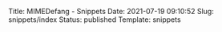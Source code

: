 Title: MIMEDefang - Snippets
Date: 2021-07-19 09:10:52
Slug: snippets/index
Status: published
Template: snippets
